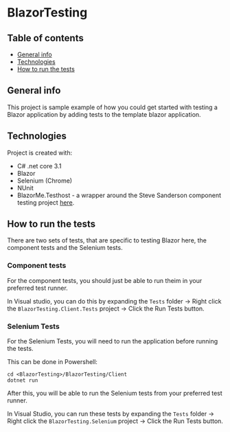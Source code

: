 # BlazorTesting

## Table of contents
* [General info](#general-info)
* [Technologies](#technologies)
* [How to run the tests](#How-to-run-the-tests)

## General info
This project is sample example of how you could get started with testing a Blazor application by adding tests to the template blazor application.
	
## Technologies
Project is created with:
* C# .net core 3.1
* Blazor
* Selenium (Chrome)
* NUnit
* BlazorMe.Testhost - a wrapper around the Steve Sanderson component testing project [here](https://blog.stevensanderson.com/2019/08/29/blazor-unit-testing-prototype/).
	
## How to run the tests
There are two sets of tests, that are specific to testing Blazor here, the component tests and the Selenium tests.

### Component tests
For the component tests, you should just be able to run theim in your preferred test runner. 

In Visual studio, you can do this by expanding the `Tests` folder -> Right click the `BlazorTesting.Client.Tests` project -> Click the Run Tests button. 

### Selenium Tests
For the Selenium Tests, you will need to run the application before running the tests. 

This can be done in Powershell: 
```
cd <BlazorTesting>/BlazorTesting/Client
dotnet run
```

After this, you will be able to run the Selenium tests from your preferred test runner. 

In Visual Studio, you can run these tests by expanding the `Tests` folder -> Right click the `BlazorTesting.Selenium` project -> Click the Run Tests button. 
